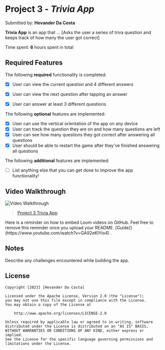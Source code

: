 # Project 3 - *Trivia App*

Submitted by: **Hevander Da Costa**

**Trivia App** is an app that ... [Asks the user a series of triva question and keeps track of how many the user got correct] 

Time spent: **6** hours spent in total

## Required Features

The following **required** functionality is completed:

- [X] User can view the current question and 4 different answers
- [X] User can view the next question after tapping an answer
- [X] User can answer at least 3 different questions


The following **optional** features are implemented:

- [X] User can use the vertical orientation of the app on any device
- [X] User can track the question they are on and how many questions are left
- [X] User can see how many questions they got correct after answering all questions
- [X] User should be able to restart the game after they've finished answering all questions

The following **additional** features are implemented:

- [ ] List anything else that you can get done to improve the app functionality!

## Video Walkthrough

<img src='https://i.imgur.com/bYBWVC3.gif' title='Video Walkthrough' width='' alt='Video Walkthrough' />



<blockquote class="imgur-embed-pub" lang="en" data-id="a/F2tjXbo"  ><a href="//imgur.com/a/F2tjXbo">Project 3 Trivia App</a></blockquote><script async src="//s.imgur.com/min/embed.js" charset="utf-8"></script>
Here is a reminder on how to embed Loom videos on GitHub. Feel free to remove this reminder once you upload your README. 
[Guide]](https://www.youtube.com/watch?v=GA92eKlYio4) .

## Notes

Describe any challenges encountered while building the app.

## License

    Copyright [2023] [Hevander Da Costa]

    Licensed under the Apache License, Version 2.0 (the "License");
    you may not use this file except in compliance with the License.
    You may obtain a copy of the License at

        http://www.apache.org/licenses/LICENSE-2.0

    Unless required by applicable law or agreed to in writing, software
    distributed under the License is distributed on an "AS IS" BASIS,
    WITHOUT WARRANTIES OR CONDITIONS OF ANY KIND, either express or implied.
    See the License for the specific language governing permissions and
    limitations under the License.
